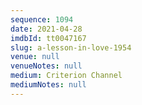 ```yaml
---
sequence: 1094
date: 2021-04-28
imdbId: tt0047167
slug: a-lesson-in-love-1954
venue: null
venueNotes: null
medium: Criterion Channel
mediumNotes: null
---
```

